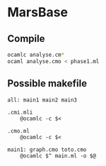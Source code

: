 # MarsBase

## Compile
```bash
ocamlc analyse.cm*
ocaml analyse.cmo < phase1.ml
```
## Possible makefile
```
all: main1 main2 main3

.cmi.mli
	@ocamlc -c $<

.cmo.ml
	@ocamlc -c $<

main1: graph.cmo toto.cmo
	@ocamlc $^ main.ml -o $@

```
